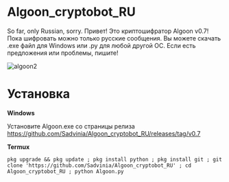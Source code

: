# Algoon_cryptobot_RU
So far, only Russian, sorry. Привет! Это криптошифратор Algoon v0.7! 
Пока шифровать можно только русские сообщения. Вы можете скачать .exe файл для Windows или .py для любой другой ОС. 
Если есть предложения или проблемы, пишите!


![algoon2](https://user-images.githubusercontent.com/93837780/159909377-a7f05179-7dc6-4222-bcfa-3d990c92b0b7.png)


# Установка

**Windows**

Установите Algoon.exe со страницы релиза https://github.com/Sadvinia/Algoon_cryptobot_RU/releases/tag/v0.7

**Termux**

`pkg upgrade && pkg update ; pkg install python ; pkg install git ; git clone 'https://github.com/Sadvinia/Algoon_cryptobot_RU' ; cd Algoon_cryptobot_RU ; python Algoon.py`
